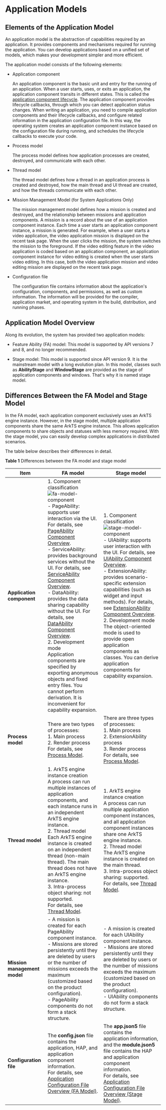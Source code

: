 # Application Models

<!--Kit: Ability Kit-->
<!--Subsystem: Ability-->
<!--Owner: @ccllee1-->
<!--Designer: @ccllee1-->
<!--Tester: @lixueqing513-->

## Elements of the Application Model

An application model is the abstraction of capabilities required by an application. It provides components and mechanisms required for running the application. You can develop applications based on a unified set of models, which makes your development simpler and more efficient.


The application model consists of the following elements:


- Application component
   
   An application component is the basic unit and entry for the running of an application. When a user starts, uses, or exits an application, the application component transits in different states. This is called the [application component lifecycle](uiability-lifecycle.md). The application component provides lifecycle callbacks, through which you can detect application status changes. When writing an application, you need to compile application components and their lifecycle callbacks, and configure related information in the application configuration file. In this way, the operating system creates an application component instance based on the configuration file during running, and schedules the lifecycle callbacks to execute your code.

- Process model

   The process model defines how application processes are created, destroyed, and communicate with each other.

- Thread model

   The thread model defines how a thread in an application process is created and destroyed, how the main thread and UI thread are created, and how the threads communicate with each other.

- Mission Management Model (for System Applications Only)

   The mission management model defines how a mission is created and destroyed, and the relationship between missions and application components. A mission is a record about the use of an application component instance. Each time a user starts an application component instance, a mission is generated. For example, when a user starts a video application, the video application mission is displayed on the recent task page. When the user clicks the mission, the system switches the mission to the foreground. If the video editing feature in the video application is coded based on an application component, an application component instance for video editing is created when the user starts video editing. In this case, both the video application mission and video editing mission are displayed on the recent task page.

- Configuration file

   The configuration file contains information about the application's configuration, components, and permissions, as well as custom information. The information will be provided for the compiler, application market, and operating system in the build, distribution, and running phases.


## Application Model Overview

Along its evolution, the system has provided two application models:

- Feature Ability (FA) model: This model is supported by API versions 7 and 8, and no longer recommended.

- Stage model: This model is supported since API version 9. It is the mainstream model with a long evolution plan. In this model, classes such as **AbilityStage** and **WindowStage** are provided as the stage of application components and windows. That's why it is named stage model.


## Differences Between the FA Model and Stage Model

In the FA model, each application component exclusively uses an ArkTS engine instance. However, in the stage model, multiple application components share the same ArkTS engine instance. This allows application components to share objects and statuses with less memory required. With the stage model, you can easily develop complex applications in distributed scenarios.

The table below describes their differences in detail.

**Table 1** Differences between the FA model and stage model

| Item| FA model| Stage model|
| -------- | -------- | -------- |
| **Application component**| 1. Component classification<br>![fa-model-component](figures/fa-model-component.png)<br>- PageAbility: supports user interaction via the UI. For details, see [PageAbility Component Overview](pageability-overview.md).<br>- ServiceAbility: provides background services without the UI. For details, see [ServiceAbility Component Overview](serviceability-overview.md).<br>- DataAbility: provides the data sharing capability without the UI. For details, see [DataAbility Component Overview](dataability-overview.md).<br>2. Development mode<br>Application components are specified by exporting anonymous objects and fixed entry files. You cannot perform derivation. It is inconvenient for capability expansion.| 1. Component classification<br>![stage-model-component](figures/stage-model-component.png)<br>- UIAbility: supports user interaction with the UI. For details, see [UIAbility Component Overview](uiability-overview.md).<br>- ExtensionAbility: provides scenario-specific extension capabilities (such as widget and input methods). For details, see [ExtensionAbility Component Overview](extensionability-overview.md).<br>2. Development mode<br>The object-oriented mode is used to provide open application components as classes. You can derive application components for capability expansion.|
| **Process model**| There are two types of processes:<br>1. Main process<br>2. Render process<br>For details, see [Process Model](process-model-fa.md).| There are three types of processes:<br>1. Main process<br>2. ExtensionAbility process<br>3. Render process<br>For details, see [Process Model](process-model-stage.md).|
| **Thread model**| 1. ArkTS engine instance creation<br>A process can run multiple instances of application components, and each instance runs in an independent ArkTS engine instance.<br>2. Thread model<br>Each ArkTS engine instance is created on an independent thread (non-main thread). The main thread does not have an ArkTS engine instance.<br>3. Intra-process object sharing: not supported.<br>For details, see [Thread Model](thread-model-fa.md).| 1. ArkTS engine instance creation<br>A process can run multiple application component instances, and all application component instances share one ArkTS engine instance.<br>2. Thread model<br>The ArkTS engine instance is created on the main thread.<br>3. Intra-process object sharing: supported.<br>For details, see [Thread Model](thread-model-stage.md).|
|<!--DelRow-->**Mission management model**| - A mission is created for each PageAbility component instance.<br>- Missions are stored persistently until they are deleted by users or the number of missions exceeds the maximum (customized based on the product configuration).<br>- PageAbility components do not form a stack structure.| - A mission is created for each UIAbility component instance.<br>- Missions are stored persistently until they are deleted by users or the number of missions exceeds the maximum (customized based on the product configuration).<br>- UIAbility components do not form a stack structure.|
| **Configuration file**| The **config.json** file contains the application, HAP, and application component information.<br>For details, see [Application Configuration File Overview (FA Model)](../quick-start/application-configuration-file-overview-fa.md).| The **app.json5** file contains the application information, and the **module.json5** file contains the HAP and application component information.<br>For details, see [Application Configuration File Overview (Stage Model)](../quick-start/application-configuration-file-overview-stage.md).|
